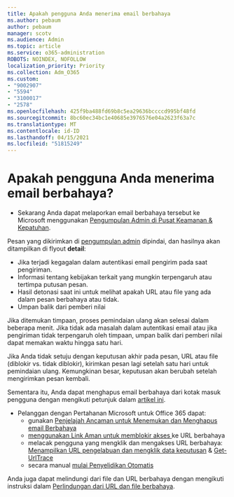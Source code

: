 ```yaml
---
title: Apakah pengguna Anda menerima email berbahaya
ms.author: pebaum
author: pebaum
manager: scotv
ms.audience: Admin
ms.topic: article
ms.service: o365-administration
ROBOTS: NOINDEX, NOFOLLOW
localization_priority: Priority
ms.collection: Adm_O365
ms.custom:
- "9002907"
- "5594"
- "3100017"
- "2578"
ms.openlocfilehash: 425f9ba488fd69b8c5ea29636bccccd995bf48fd
ms.sourcegitcommit: 8bc60ec34bc1e40685e3976576e04a2623f63a7c
ms.translationtype: MT
ms.contentlocale: id-ID
ms.lasthandoff: 04/15/2021
ms.locfileid: "51815249"
---
```

# <a name="did-your-users-receive-malicious-email"></a>Apakah pengguna Anda menerima email berbahaya?

- Sekarang Anda dapat melaporkan email berbahaya tersebut ke Microsoft menggunakan [Pengumpulan Admin di Pusat Keamanan & Kepatuhan](https://sip.protection.office.com/reportsubmission).

Pesan yang dikirimkan di [pengumpulan admin](https://sip.protection.office.com/reportsubmission) dipindai, dan hasilnya akan ditampilkan di flyout **detail**:

- Jika terjadi kegagalan dalam autentikasi email pengirim pada saat pengiriman.
- Informasi tentang kebijakan terkait yang mungkin terpengaruh atau tertimpa putusan pesan.
- Hasil detonasi saat ini untuk melihat apakah URL atau file yang ada dalam pesan berbahaya atau tidak.
- Umpan balik dari pemberi nilai

Jika ditemukan timpaan, proses pemindaian ulang akan selesai dalam beberapa menit. Jika tidak ada masalah dalam autentikasi email atau jika pengiriman tidak terpengaruh oleh timpaan, umpan balik dari pemberi nilai dapat memakan waktu hingga satu hari.

Jika Anda tidak setuju dengan keputusan akhir pada pesan, URL atau file (diblokir vs. tidak diblokir), kirimkan pesan lagi setelah satu hari untuk pemindaian ulang. Kemungkinan besar, keputusan akan berubah setelah mengirimkan pesan kembali.

Sementara itu, Anda dapat menghapus email berbahaya dari kotak masuk pengguna dengan mengikuti petunjuk dalam [artikel ini](https://docs.microsoft.com/microsoft-365/compliance/search-for-and-delete-messages-in-your-organization).

- Pelanggan dengan Pertahanan Microsoft untuk Office 365 dapat:
    - gunakan [Penjelajah Ancaman untuk Menemukan dan Menghapus email Berbahaya](https://docs.microsoft.com/microsoft-365/security/office-365-security/investigate-malicious-email-that-was-delivered)
    - [menggunakan Link Aman untuk memblokir akses ](https://docs.microsoft.com/microsoft-365/security/office-365-security/atp-safe-links) ke URL berbahaya
    - melacak pengguna yang mengklik dan mengakses URL berbahaya: [Menampilkan URL pengelabuan dan mengklik data keputusan](https://docs.microsoft.com/microsoft-365/security/office-365-security/threat-explorer) & [Get-UrlTrace](https://docs.microsoft.com/powershell/module/exchange/get-urltrace)
    - secara manual [mulai Penyelidikan Otomatis](https://docs.microsoft.com/microsoft-365/security/office-365-security/automated-investigation-response-office)

Anda juga dapat melindungi dari file dan URL berbahaya dengan mengikuti instruksi dalam [Perlindungan dari URL dan file berbahaya](https://docs.microsoft.com/microsoft-365/security/office-365-security/protect-against-threats).